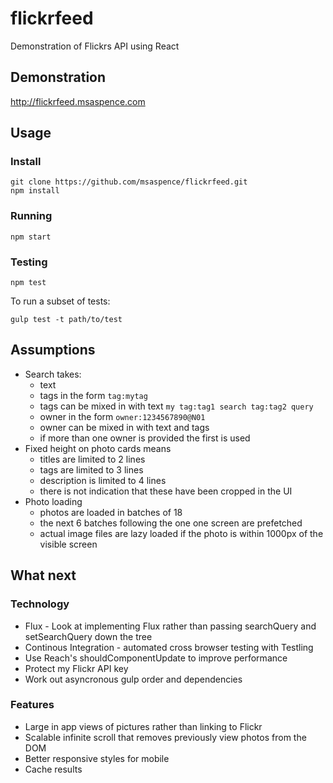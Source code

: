 # flickrfeed

Demonstration of Flickrs API using React

## Demonstration

http://flickrfeed.msaspence.com

## Usage

### Install

```
git clone https://github.com/msaspence/flickrfeed.git
npm install
```

### Running

```
npm start
```

### Testing

```
npm test
```

To run a subset of tests:

```
gulp test -t path/to/test
```

## Assumptions

  * Search takes:
    * text
    * tags in the form `tag:mytag`
    * tags can be mixed in with text `my tag:tag1 search tag:tag2 query`
    * owner in the form `owner:1234567890@N01`
    * owner can be mixed in with text and tags
    * if more than one owner is provided the first is used
  * Fixed height on photo cards means
    * titles are limited to 2 lines
    * tags are limited to 3 lines
    * description is limited to 4 lines
    * there is not indication that these have been cropped in the UI
  * Photo loading
    * photos are loaded in batches of 18
    * the next 6 batches following the one one screen are prefetched
    * actual image files are lazy loaded if the photo is within 1000px of the visible screen

## What next

### Technology

 * Flux - Look at implementing Flux rather than passing searchQuery and setSearchQuery down the tree
 * Continous Integration - automated cross browser testing with Testling
 * Use Reach's shouldComponentUpdate to improve performance
 * Protect my Flickr API key
 * Work out asyncronous gulp order and dependencies


### Features

 * Large in app views of pictures rather than linking to Flickr
 * Scalable infinite scroll that removes previously view photos from the DOM
 * Better responsive styles for mobile
 * Cache results

